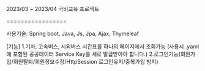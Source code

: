 2023/03 ~ 2023/04
국비교육 프로젝트

=================


사용기술: Spring boot, Java, Js, Jpa, Ajax, Thymeleaf



[기능]
1.기차, 고속버스, 시외버스 시간표를 하나의 페이지에서 조회가능
(사용시 .yaml에 포함된 공공데이터 Service Key를 새로 발급받아야 합니다.)
2.로그인기능(회원가입/회원탈퇴/회원정보수정/HttpSession 로그인유지/중복가입 방지)
